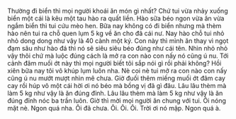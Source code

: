 Thường đi biển thì mọi người khoái ăn món gì nhất? Chứ tui vừa nhảy xuống biển một cái là kêu một tau hào ra quất liền. Hào sữa béo ngon vừa ăn vừa ngắm biển thì tui cứu mèo hen. Bữa nay không có đi biển nhưng mà thèm hào nên tui ra chỗ quen lụm 5 kg về ăn cho đã cái nư. Nay hào chỗ tui nhỏ nhỏ dong dong như vậy là 40 cành một ký. Con này thì mình ăn thay vì ngọt đạm sâu như hào đá thì nó sẽ siêu siêu béo đúng như cái tên. Nhìn nhỏ nhỏ vậy thôi chứ mà luộc đúng cách là mở ra con nào con nấy nó cũng ú nu. Tới cảnh đâm muối ớt này thì mọi người biết tôi sắp nói gì rồi phải không? Hồi xiên bữa nay tôi vô khúp lụm luôn nha. Nè coi nè tui mở ra con nào con nấy cũng ú nu mướt mượt nhìn mê chưa. Giờ đuối thêm miếng muối ớt đâm cay cay rồi húp vô một cái hời ơi nó béo mà bồng vị đã gì đâu. Lâu lâu thèm mà làm 5 kg như vậy là ăn đúng đỉnh. Lâu lâu thèm mà làm 5 kg như vậy là ăn đúng đỉnh nóc ba trần luôn. Giờ thì mời mọi người ăn chung với tui. Ôi nóng mặt nè. Ngon quá nha. Ôi đã chưa. Ôi. Ôi. Ôi. Trời ơi nó mập. Ngon quá à.
